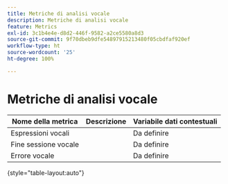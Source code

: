 ```yaml
---
title: Metriche di analisi vocale
description: Metriche di analisi vocale
feature: Metrics
exl-id: 3c1b4e4e-d8d2-446f-9582-a2ce5580a8d3
source-git-commit: 9f70dbeb9dfe54897915213480f05cbdfaf920ef
workflow-type: ht
source-wordcount: '25'
ht-degree: 100%

---
```


# Metriche di analisi vocale

| Nome della metrica | Descrizione | Variabile dati contestuali |
| --- | --- | --- |
| Espressioni vocali | | Da definire |
| Fine sessione vocale | | Da definire |
| Errore vocale | | Da definire |

{style="table-layout:auto"}
